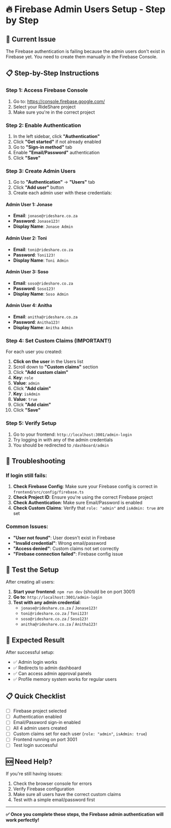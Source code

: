 # 🔥 Firebase Admin Users Setup - Step by Step

## 🚨 **Current Issue**
The Firebase authentication is failing because the admin users don't exist in Firebase yet. You need to create them manually in the Firebase Console.

## 📋 **Step-by-Step Instructions**

### **Step 1: Access Firebase Console**
1. Go to: https://console.firebase.google.com/
2. Select your RideShare project
3. Make sure you're in the correct project

### **Step 2: Enable Authentication**
1. In the left sidebar, click **"Authentication"**
2. Click **"Get started"** if not already enabled
3. Go to **"Sign-in method"** tab
4. Enable **"Email/Password"** authentication
5. Click **"Save"**

### **Step 3: Create Admin Users**
1. Go to **"Authentication"** → **"Users"** tab
2. Click **"Add user"** button
3. Create each admin user with these credentials:

#### **Admin User 1: Jonase**
- **Email**: `jonase@rideshare.co.za`
- **Password**: `Jonase123!`
- **Display Name**: `Jonase Admin`

#### **Admin User 2: Toni**
- **Email**: `toni@rideshare.co.za`
- **Password**: `Toni123!`
- **Display Name**: `Toni Admin`

#### **Admin User 3: Soso**
- **Email**: `soso@rideshare.co.za`
- **Password**: `Soso123!`
- **Display Name**: `Soso Admin`

#### **Admin User 4: Anitha**
- **Email**: `anitha@rideshare.co.za`
- **Password**: `Anitha123!`
- **Display Name**: `Anitha Admin`

### **Step 4: Set Custom Claims (IMPORTANT!)**
For each user you created:

1. **Click on the user** in the Users list
2. Scroll down to **"Custom claims"** section
3. Click **"Add custom claim"**
4. **Key**: `role`
5. **Value**: `admin`
6. Click **"Add claim"**
7. **Key**: `isAdmin`
8. **Value**: `true`
9. Click **"Add claim"**
10. Click **"Save"**

### **Step 5: Verify Setup**
1. Go to your frontend: `http://localhost:3001/admin-login`
2. Try logging in with any of the admin credentials
3. You should be redirected to `/dashboard/admin`

## 🔧 **Troubleshooting**

### **If login still fails:**
1. **Check Firebase Config**: Make sure your Firebase config is correct in `frontend/src/config/firebase.ts`
2. **Check Project ID**: Ensure you're using the correct Firebase project
3. **Check Authentication**: Make sure Email/Password is enabled
4. **Check Custom Claims**: Verify that `role: "admin"` and `isAdmin: true` are set

### **Common Issues:**
- **"User not found"**: User doesn't exist in Firebase
- **"Invalid credential"**: Wrong email/password
- **"Access denied"**: Custom claims not set correctly
- **"Firebase connection failed"**: Firebase config issue

## 📱 **Test the Setup**

After creating all users:

1. **Start your frontend**: `npm run dev` (should be on port 3001)
2. **Go to**: `http://localhost:3001/admin-login`
3. **Test with any admin credential**:
   - `jonase@rideshare.co.za` / `Jonase123!`
   - `toni@rideshare.co.za` / `Toni123!`
   - `soso@rideshare.co.za` / `Soso123!`
   - `anitha@rideshare.co.za` / `Anitha123!`

## 🎯 **Expected Result**

After successful setup:
- ✅ Admin login works
- ✅ Redirects to admin dashboard
- ✅ Can access admin approval panels
- ✅ Profile memory system works for regular users

## 📋 **Quick Checklist**

- [ ] Firebase project selected
- [ ] Authentication enabled
- [ ] Email/Password sign-in enabled
- [ ] All 4 admin users created
- [ ] Custom claims set for each user (`role: "admin"`, `isAdmin: true`)
- [ ] Frontend running on port 3001
- [ ] Test login successful

## 🆘 **Need Help?**

If you're still having issues:
1. Check the browser console for errors
2. Verify Firebase configuration
3. Make sure all users have the correct custom claims
4. Test with a simple email/password first

---

**✅ Once you complete these steps, the Firebase admin authentication will work perfectly!**

